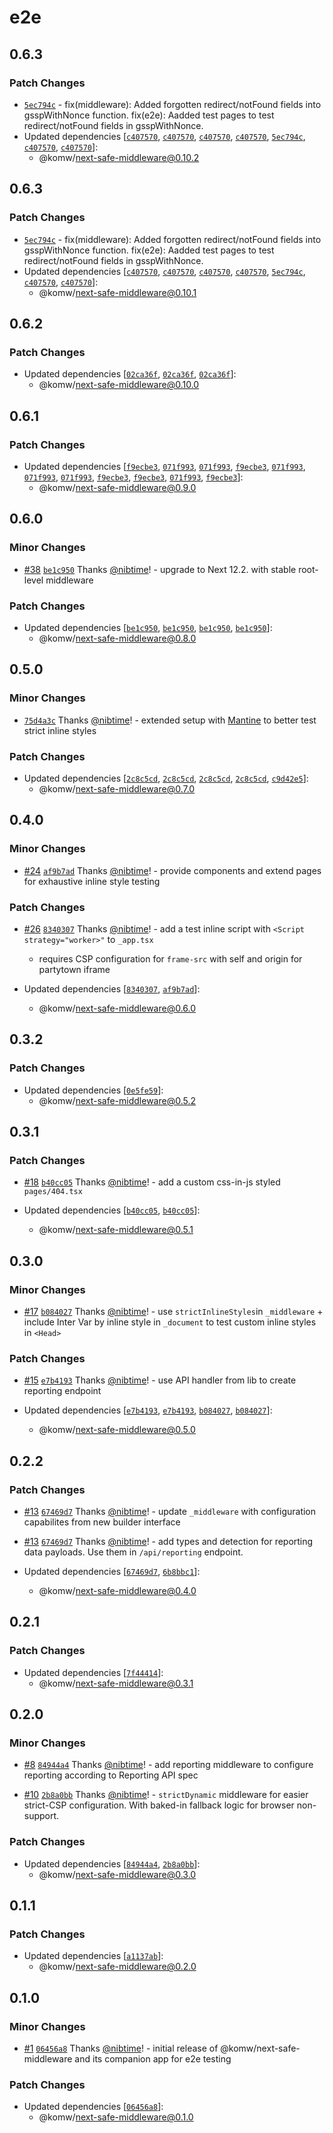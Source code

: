 # e2e

## 0.6.3

### Patch Changes

- [`5ec794c`](https://github.com/komw/next-safe-middleware/commit/5ec794c3a4af3e426c0ecf732efa96d4316fc4ef) - fix(middleware): Added forgotten redirect/notFound fields into gsspWithNonce function.
  fix(e2e): Aadded test pages to test redirect/notFound fields in gsspWithNonce.
- Updated dependencies [[`c407570`](https://github.com/komw/next-safe-middleware/commit/c4075709fd8598ff3af27bafd25e0f298509dac5), [`c407570`](https://github.com/komw/next-safe-middleware/commit/c4075709fd8598ff3af27bafd25e0f298509dac5), [`c407570`](https://github.com/komw/next-safe-middleware/commit/c4075709fd8598ff3af27bafd25e0f298509dac5), [`c407570`](https://github.com/komw/next-safe-middleware/commit/c4075709fd8598ff3af27bafd25e0f298509dac5), [`5ec794c`](https://github.com/komw/next-safe-middleware/commit/5ec794c3a4af3e426c0ecf732efa96d4316fc4ef), [`c407570`](https://github.com/komw/next-safe-middleware/commit/c4075709fd8598ff3af27bafd25e0f298509dac5), [`c407570`](https://github.com/komw/next-safe-middleware/commit/c4075709fd8598ff3af27bafd25e0f298509dac5)]:
  - @komw/next-safe-middleware@0.10.2

## 0.6.3

### Patch Changes

- [`5ec794c`](https://github.com/komw/next-safe-middleware/commit/5ec794c3a4af3e426c0ecf732efa96d4316fc4ef) - fix(middleware): Added forgotten redirect/notFound fields into gsspWithNonce function.
  fix(e2e): Aadded test pages to test redirect/notFound fields in gsspWithNonce.
- Updated dependencies [[`c407570`](https://github.com/komw/next-safe-middleware/commit/c4075709fd8598ff3af27bafd25e0f298509dac5), [`c407570`](https://github.com/komw/next-safe-middleware/commit/c4075709fd8598ff3af27bafd25e0f298509dac5), [`c407570`](https://github.com/komw/next-safe-middleware/commit/c4075709fd8598ff3af27bafd25e0f298509dac5), [`c407570`](https://github.com/komw/next-safe-middleware/commit/c4075709fd8598ff3af27bafd25e0f298509dac5), [`5ec794c`](https://github.com/komw/next-safe-middleware/commit/5ec794c3a4af3e426c0ecf732efa96d4316fc4ef), [`c407570`](https://github.com/komw/next-safe-middleware/commit/c4075709fd8598ff3af27bafd25e0f298509dac5), [`c407570`](https://github.com/komw/next-safe-middleware/commit/c4075709fd8598ff3af27bafd25e0f298509dac5)]:
  - @komw/next-safe-middleware@0.10.1

## 0.6.2

### Patch Changes

- Updated dependencies [[`02ca36f`](https://github.com/komw/next-safe-middleware/commit/02ca36f3c609b4fd43871e48e5796341b313a282), [`02ca36f`](https://github.com/komw/next-safe-middleware/commit/02ca36f3c609b4fd43871e48e5796341b313a282), [`02ca36f`](https://github.com/komw/next-safe-middleware/commit/02ca36f3c609b4fd43871e48e5796341b313a282)]:
  - @komw/next-safe-middleware@0.10.0

## 0.6.1

### Patch Changes

- Updated dependencies [[`f9ecbe3`](https://github.com/komw/next-safe-middleware/commit/f9ecbe30fa047eed13958b5b74e38a248c7a23e4), [`071f993`](https://github.com/komw/next-safe-middleware/commit/071f993866279d8d0920f348a0435f254ffe50fa), [`071f993`](https://github.com/komw/next-safe-middleware/commit/071f993866279d8d0920f348a0435f254ffe50fa), [`f9ecbe3`](https://github.com/komw/next-safe-middleware/commit/f9ecbe30fa047eed13958b5b74e38a248c7a23e4), [`071f993`](https://github.com/komw/next-safe-middleware/commit/071f993866279d8d0920f348a0435f254ffe50fa), [`071f993`](https://github.com/komw/next-safe-middleware/commit/071f993866279d8d0920f348a0435f254ffe50fa), [`071f993`](https://github.com/komw/next-safe-middleware/commit/071f993866279d8d0920f348a0435f254ffe50fa), [`f9ecbe3`](https://github.com/komw/next-safe-middleware/commit/f9ecbe30fa047eed13958b5b74e38a248c7a23e4), [`f9ecbe3`](https://github.com/komw/next-safe-middleware/commit/f9ecbe30fa047eed13958b5b74e38a248c7a23e4), [`071f993`](https://github.com/komw/next-safe-middleware/commit/071f993866279d8d0920f348a0435f254ffe50fa), [`f9ecbe3`](https://github.com/komw/next-safe-middleware/commit/f9ecbe30fa047eed13958b5b74e38a248c7a23e4)]:
  - @komw/next-safe-middleware@0.9.0

## 0.6.0

### Minor Changes

- [#38](https://github.com/komw/next-safe-middleware/pull/38) [`be1c950`](https://github.com/komw/next-safe-middleware/commit/be1c950e438ac52c463bbb3d70ab15d4014c1827) Thanks [@nibtime](https://github.com/nibtime)! - upgrade to Next 12.2. with stable root-level middleware

### Patch Changes

- Updated dependencies [[`be1c950`](https://github.com/komw/next-safe-middleware/commit/be1c950e438ac52c463bbb3d70ab15d4014c1827), [`be1c950`](https://github.com/komw/next-safe-middleware/commit/be1c950e438ac52c463bbb3d70ab15d4014c1827), [`be1c950`](https://github.com/komw/next-safe-middleware/commit/be1c950e438ac52c463bbb3d70ab15d4014c1827), [`be1c950`](https://github.com/komw/next-safe-middleware/commit/be1c950e438ac52c463bbb3d70ab15d4014c1827)]:
  - @komw/next-safe-middleware@0.8.0

## 0.5.0

### Minor Changes

- [`75d4a3c`](https://github.com/komw/next-safe-middleware/commit/75d4a3c0cf6604a0bec7826b95b3acdb2b081903) Thanks [@nibtime](https://github.com/nibtime)! - extended setup with [Mantine](https://mantine.dev/) to better test strict inline styles

### Patch Changes

- Updated dependencies [[`2c8c5cd`](https://github.com/komw/next-safe-middleware/commit/2c8c5cd6f7b6b744b4bc6af35371a38a8eccef5a), [`2c8c5cd`](https://github.com/komw/next-safe-middleware/commit/2c8c5cd6f7b6b744b4bc6af35371a38a8eccef5a), [`2c8c5cd`](https://github.com/komw/next-safe-middleware/commit/2c8c5cd6f7b6b744b4bc6af35371a38a8eccef5a), [`2c8c5cd`](https://github.com/komw/next-safe-middleware/commit/2c8c5cd6f7b6b744b4bc6af35371a38a8eccef5a), [`c9d42e5`](https://github.com/komw/next-safe-middleware/commit/c9d42e5e9da2caaadb464cde6aba21e2ec0c50d8)]:
  - @komw/next-safe-middleware@0.7.0

## 0.4.0

### Minor Changes

- [#24](https://github.com/komw/next-safe-middleware/pull/24) [`af9b7ad`](https://github.com/komw/next-safe-middleware/commit/af9b7ad621f4ddbcfe584abbc1d66df99258ad8c) Thanks [@nibtime](https://github.com/nibtime)! - provide components and extend pages for exhaustive inline style testing

### Patch Changes

- [#26](https://github.com/komw/next-safe-middleware/pull/26) [`8340307`](https://github.com/komw/next-safe-middleware/commit/83403072598b8d4fc02d268a238339830534dae3) Thanks [@nibtime](https://github.com/nibtime)! - add a test inline script with `<Script strategy="worker>"` to `_app.tsx`

  - requires CSP configuration for `frame-src` with self and origin for partytown iframe

- Updated dependencies [[`8340307`](https://github.com/komw/next-safe-middleware/commit/83403072598b8d4fc02d268a238339830534dae3), [`af9b7ad`](https://github.com/komw/next-safe-middleware/commit/af9b7ad621f4ddbcfe584abbc1d66df99258ad8c)]:
  - @komw/next-safe-middleware@0.6.0

## 0.3.2

### Patch Changes

- Updated dependencies [[`0e5fe59`](https://github.com/komw/next-safe-middleware/commit/0e5fe590612624fa4727817f2fd3b77b4d07a87e)]:
  - @komw/next-safe-middleware@0.5.2

## 0.3.1

### Patch Changes

- [#18](https://github.com/komw/next-safe-middleware/pull/18) [`b40cc05`](https://github.com/komw/next-safe-middleware/commit/b40cc0550ae8d67a97795c992155791628dd15be) Thanks [@nibtime](https://github.com/nibtime)! - add a custom css-in-js styled `pages/404.tsx`

- Updated dependencies [[`b40cc05`](https://github.com/komw/next-safe-middleware/commit/b40cc0550ae8d67a97795c992155791628dd15be), [`b40cc05`](https://github.com/komw/next-safe-middleware/commit/b40cc0550ae8d67a97795c992155791628dd15be)]:
  - @komw/next-safe-middleware@0.5.1

## 0.3.0

### Minor Changes

- [#17](https://github.com/komw/next-safe-middleware/pull/17) [`b084027`](https://github.com/komw/next-safe-middleware/commit/b0840272b32fbec265e5bee26607160b55cb9dc4) Thanks [@nibtime](https://github.com/nibtime)! - use `strictInlineStyles`in `_middleware` + include Inter Var by inline style in `_document` to test custom inline styles in `<Head>`

### Patch Changes

- [#15](https://github.com/komw/next-safe-middleware/pull/15) [`e7b4193`](https://github.com/komw/next-safe-middleware/commit/e7b4193e3935d945f2103ecd75f2826aaaad82cc) Thanks [@nibtime](https://github.com/nibtime)! - use API handler from lib to create reporting endpoint

- Updated dependencies [[`e7b4193`](https://github.com/komw/next-safe-middleware/commit/e7b4193e3935d945f2103ecd75f2826aaaad82cc), [`e7b4193`](https://github.com/komw/next-safe-middleware/commit/e7b4193e3935d945f2103ecd75f2826aaaad82cc), [`b084027`](https://github.com/komw/next-safe-middleware/commit/b0840272b32fbec265e5bee26607160b55cb9dc4), [`b084027`](https://github.com/komw/next-safe-middleware/commit/b0840272b32fbec265e5bee26607160b55cb9dc4)]:
  - @komw/next-safe-middleware@0.5.0

## 0.2.2

### Patch Changes

- [#13](https://github.com/komw/next-safe-middleware/pull/13) [`67469d7`](https://github.com/komw/next-safe-middleware/commit/67469d732b7d9bff6fe507cf94852525a10c991e) Thanks [@nibtime](https://github.com/nibtime)! - update `_middleware` with configuration capabilites from new builder interface

* [#13](https://github.com/komw/next-safe-middleware/pull/13) [`67469d7`](https://github.com/komw/next-safe-middleware/commit/67469d732b7d9bff6fe507cf94852525a10c991e) Thanks [@nibtime](https://github.com/nibtime)! - add types and detection for reporting data payloads. Use them in `/api/reporting` endpoint.

* Updated dependencies [[`67469d7`](https://github.com/komw/next-safe-middleware/commit/67469d732b7d9bff6fe507cf94852525a10c991e), [`6b8bbc1`](https://github.com/komw/next-safe-middleware/commit/6b8bbc19e37685695952cc32928f2f3b51ca9f0e)]:
  - @komw/next-safe-middleware@0.4.0

## 0.2.1

### Patch Changes

- Updated dependencies [[`7f44414`](https://github.com/komw/next-safe-middleware/commit/7f44414f0bb09d13d1a89fa97be186bd59fd615d)]:
  - @komw/next-safe-middleware@0.3.1

## 0.2.0

### Minor Changes

- [#8](https://github.com/komw/next-safe-middleware/pull/8) [`84944a4`](https://github.com/komw/next-safe-middleware/commit/84944a42dbd3ee8ce139fea01e62cc86ea123c8b) Thanks [@nibtime](https://github.com/nibtime)! - add reporting middleware to configure reporting according to Reporting API spec

* [#10](https://github.com/komw/next-safe-middleware/pull/10) [`2b8a0bb`](https://github.com/komw/next-safe-middleware/commit/2b8a0bbd6e0e102e5f31db0c53d449573503c80b) Thanks [@nibtime](https://github.com/nibtime)! - `strictDynamic` middleware for easier strict-CSP configuration. With baked-in fallback logic for browser non-support.

### Patch Changes

- Updated dependencies [[`84944a4`](https://github.com/komw/next-safe-middleware/commit/84944a42dbd3ee8ce139fea01e62cc86ea123c8b), [`2b8a0bb`](https://github.com/komw/next-safe-middleware/commit/2b8a0bbd6e0e102e5f31db0c53d449573503c80b)]:
  - @komw/next-safe-middleware@0.3.0

## 0.1.1

### Patch Changes

- Updated dependencies [[`a1137ab`](https://github.com/komw/next-safe-middleware/commit/a1137aba24c534d43770442f3a5ee06f43bdb1de)]:
  - @komw/next-safe-middleware@0.2.0

## 0.1.0

### Minor Changes

- [#1](https://github.com/komw/next-safe-middleware/pull/1) [`06456a8`](https://github.com/komw/next-safe-middleware/commit/06456a83764a825a677e41c1e37ae2861d561ada) Thanks [@nibtime](https://github.com/nibtime)! - initial release of @komw/next-safe-middleware and its companion app for e2e testing

### Patch Changes

- Updated dependencies [[`06456a8`](https://github.com/komw/next-safe-middleware/commit/06456a83764a825a677e41c1e37ae2861d561ada)]:
  - @komw/next-safe-middleware@0.1.0
